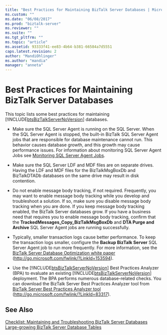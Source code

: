 ```yaml
---
title: "Best Practices for Maintaining BizTalk Server Databases | Microsoft Docs"
ms.custom: ""
ms.date: "06/08/2017"
ms.prod: "biztalk-server"
ms.reviewer: ""
ms.suite: ""
ms.tgt_pltfrm: ""
ms.topic: "article"
ms.assetid: 93333f41-ee83-4b64-b381-66584a7d5551
caps.latest.revision: 2
author: "MandiOhlinger"
ms.author: "mandia"
manager: "anneta"
---
```

# Best Practices for Maintaining BizTalk Server Databases
This topic lists some best practices for maintaining [!INCLUDE[btsBizTalkServerNoVersion](../includes/btsbiztalkservernoversion-md.md)] databases.  
  
-   Make sure the SQL Server Agent is running on the SQL Server. When the SQL Server Agent is stopped, the built-in BizTalk SQL Server Agent jobs that are responsible for database maintenance cannot run. This behavior causes database growth, and this growth may cause performance issues. For information about monitoring SQL Server Agent Jobs see [Monitoring SQL Server Agent Jobs](../technical-guides/monitoring-sql-server-agent-jobs.md).  
  
-   Make sure the SQL Server LDF and MDF files are on separate drives. Having the LDF and MDF files for the BizTalkMsgBoxDb and BizTalkDTADb databases on the same drive may result in disk contention.  
  
-   Do not enable message body tracking, if not required. Frequently, you may want to enable message body tracking while you develop and troubleshoot a solution. If so, make sure you disable message body tracking when you are done. If you keep message body tracking enabled, the BizTalk Server databases grow. If you have a business need that requires you to enable message body tracking, confirm that the **TrackedMessages_Copy_BizTalkMsgBoxDb** and **DTA Purge and Archive** SQL Server Agent jobs are running successfully.  
  
-   Typically, smaller transaction logs cause better performance. To keep the transaction logs smaller, configure the **Backup BizTalk Server** SQL Server Agent job to run more frequently. For more information, see the [BizTalk Server Database Optimization white paper](http://go.microsoft.com/fwlink/?LinkId=153594) (http://go.microsoft.com/fwlink/?LinkId=153594).  
  
-   Use the [!INCLUDE[btsBizTalkServerNoVersion](../includes/btsbiztalkservernoversion-md.md)] Best Practices Analyzer (BPA) to evaluate an existing [!INCLUDE[btsBizTalkServerNoVersion](../includes/btsbiztalkservernoversion-md.md)] deployment. The BPA performs numerous database-related checks. You can download the BizTalk Server Best Practices Analyzer tool from [BizTalk Server Best Practices Analyzer tool](http://go.microsoft.com/fwlink/?LinkId=83317) (http://go.microsoft.com/fwlink/?LinkId=83317).  
  
## See Also  
 [Checklist: Maintaining and Troubleshooting BizTalk Server Databases](~/technical-guides/checklist-maintaining-and-troubleshooting-biztalk-server-databases.md)   
 [Large-growing BizTalk Server Database Tables](../technical-guides/large-growing-biztalk-server-database-tables.md)